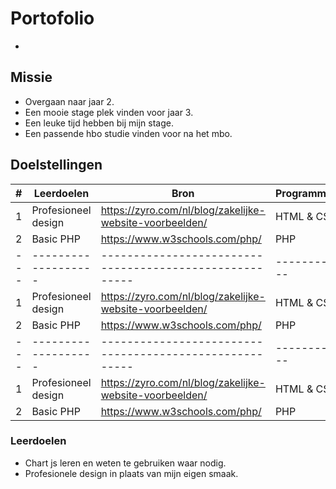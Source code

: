 # Portofolio

 - 
## Missie 

 - Overgaan naar jaar 2.
 - Een mooie stage plek vinden voor jaar 3.
 - Een leuke tijd hebben bij mijn stage.
 - Een passende hbo studie vinden voor na het mbo.

## Doelstellingen
 
| #   | Leerdoelen          | Bron                                                    | Programmeertaal | Afgerond |
| --- | ------------------- | ------------------------------------------------------- | --------------- | -------- |
| 1   | Profesioneel design | https://zyro.com/nl/blog/zakelijke-website-voorbeelden/ | HTML & CSS      | No       |
| 2   | Basic PHP           | https://www.w3schools.com/php/                          | PHP             | No       |
| --- | ------------------- | ------------------------------------------------------- | --------------- | -------- |
| 1   | Profesioneel design | https://zyro.com/nl/blog/zakelijke-website-voorbeelden/ | HTML & CSS      | No       |
| 2   | Basic PHP           | https://www.w3schools.com/php/                          | PHP             | No       |
| --- | ------------------- | ------------------------------------------------------- | --------------- | -------- |
| 1   | Profesioneel design | https://zyro.com/nl/blog/zakelijke-website-voorbeelden/ | HTML & CSS      | No       |
| 2   | Basic PHP           | https://www.w3schools.com/php/                          | PHP             | No       |

### Leerdoelen

 - Chart js leren en weten te gebruiken waar nodig.
 - Profesionele design in plaats van mijn eigen smaak.

